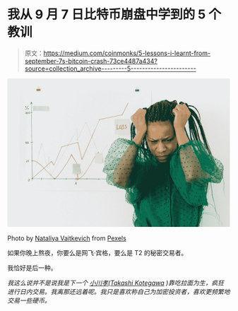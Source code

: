 # 我从 9 月 7 日比特币崩盘中学到的 5 个教训

> 原文：<https://medium.com/coinmonks/5-lessons-i-learnt-from-september-7s-bitcoin-crash-73ce4487a434?source=collection_archive---------5----------------------->

![](img/1d18ec6ea67a1e6391925ba533161d92.png)

Photo by [Nataliya Vaitkevich](https://www.pexels.com/@n-voitkevich?utm_content=attributionCopyText&utm_medium=referral&utm_source=pexels) from [Pexels](https://www.pexels.com/photo/marketing-businessman-fashion-man-7172857/?utm_content=attributionCopyText&utm_medium=referral&utm_source=pexels)

如果你晚上熬夜，你要么是网飞·宾格，要么是 T2 的秘密交易者。

我恰好是后一种。

*我这么说并不是说我是下一个* [*小川孝(Takashi Kotegawa*](https://www.timothysykes.com/blog/the-day-trader-who-turned-13600-into-153-million/) *)靠吃拉面为生，疯狂进行日内交易。我离那还远着呢。我只是喜欢称自己为加密投资者，喜欢更频繁地交易一些硬币。*